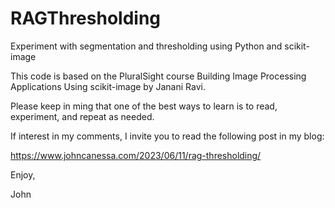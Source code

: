 # RAGThresholding
Experiment with segmentation and thresholding using Python and scikit-image

This code is based on the PluralSight course  Building Image Processing Applications Using scikit-image
by Janani Ravi.

Please keep in ming that one of the best ways to learn is to read, experiment, and repeat as needed.

If interest in my comments, I invite you to read the following post in my blog:

https://www.johncanessa.com/2023/06/11/rag-thresholding/

Enjoy,

John
